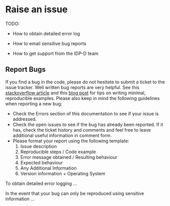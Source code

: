 # Raise an issue

TODO: 

* How to obtain detailed error log

* How to email sensitive bug reports

* How to get support from the IDP-D team


## Report Bugs

If you find a bug in the code, please do not hesitate to submit a ticket to the issue tracker.
Well written bug reports are very helpful. See this [stackoverflow article](https://stackoverflow.com/help/minimal-reproducible-example) and this [blog post](https://matthewrocklin.com/blog/work/2018/02/28/minimal-bug-reports) for tips on writing minimal, reproducible examples. Please also keep in mind the following guidelines when reporting a new bug:

* Check the Errors section of this documentation to see if your issue is addressed.
* Check the open issues to see if the bug has already been reported. If it has, check the ticket history and comments and feel free to leave additional useful information in comment form.
* Please format your report using the following template:
    1. Issue description
    2. Reproducible steps / Code example
    3. Error message obtained / Resulting behaviour
    4. Expected behaviour
    5. Any Additional Information
    6. Version information + Operating System

To obtain detailed error logging ...

In the event that your bug can only be reproduced using sensitive information ...




